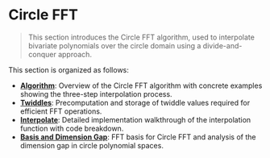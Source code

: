 # Circle FFT

> This section introduces the Circle FFT algorithm, used to interpolate bivariate polynomials over the circle domain using a divide-and-conquer approach.

This section is organized as follows:

- **[Algorithm](./algorithm.md)**: Overview of the Circle FFT algorithm with concrete examples showing the three-step interpolation process.
- **[Twiddles](./twiddles.md)**: Precomputation and storage of twiddle values required for efficient FFT operations.
- **[Interpolate](./interpolation.md)**: Detailed implementation walkthrough of the interpolation function with code breakdown.
- **[Basis and Dimension Gap](./basis.md)**: FFT basis for Circle FFT and analysis of the dimension gap in circle polynomial spaces.